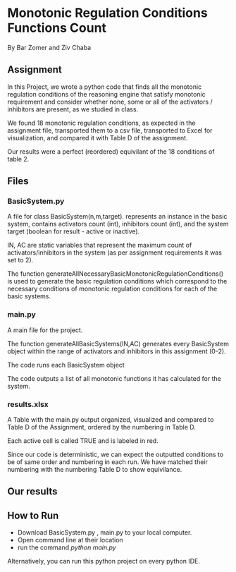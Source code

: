 # Monotonic Regulation Conditions Functions Count
By Bar Zomer and Ziv Chaba
## Assignment
In this Project, we wrote a python code that finds all the monotonic regulation conditions of the reasoning engine that satisfy monotonic requirement and consider whether none, some or all of the activators / inhibitors are present, as we studied in class.

We found 18 monotonic regulation conditions, as expected in the assignment file, transported them to a csv file, transported to Excel for visualization, and compared it with Table D of the assignment.

Our results were a perfect (reordered) equivilant of the 18 conditions of table 2.

## Files
### BasicSystem.py
A file for class BasicSystem(n,m,target). represents an instance in the basic system, contains activators count (int), inhibitors count (int), and the system target (boolean for result - active or inactive).

IN, AC are static variables that represent the maximum count of activators/inhibitors in the system (as per assignment requirements it was set to 2).

The function generateAllNecessaryBasicMonotonicRegulationConditions() is used to generate the basic regulation conditions which correspond to the necessary conditions of monotonic regulation conditions for each of the basic systems.
### main.py
A main file for the project.

The function generateAllBasicSystems(IN,AC) generates every BasicSystem object within the range of activators and inhibitors in this assignment (0-2).

The code runs each BasicSystem object 

The code outputs a list of all monotonic functions it has calculated for the system.
### results.xlsx
A Table with the main.py output organized, visualized and compared to Table D of the Assignment, ordered by the numbering in Table D.

Each active cell is called TRUE and is labeled in red.

Since our code is deterministic, we can expect the outputted conditions to be of same order and numbering in each run. We have matched their numbering with the numbering Table D to show equivilance.

## Our results



## How to Run
* Download BasicSystem.py , main.py to your local computer.
* Open command line at their location
* run the command   *python main.py*

Alternatively, you can run this python project on every python IDE.

